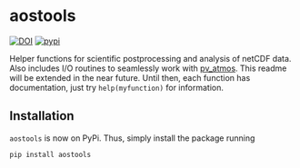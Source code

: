 # aostools 
[![DOI](https://zenodo.org/badge/27071840.svg)](https://zenodo.org/badge/latestdoi/27071840) [![pypi](https://badge.fury.io/py/aostools.svg)](https://badge.fury.io/py/aostools)

Helper functions for scientific postprocessing and analysis of netCDF data. Also includes I/O routines to seamlessly work with [pv_atmos](https://github.com/mjucker/pv_atmos). 
This readme will be extended in the near future. Until then, each function has documentation, just try `help(myfunction)` for information.

## Installation

`aostools` is now on PyPi. Thus, simply install the package running
```
pip install aostools
```
